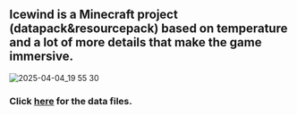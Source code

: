 ## Icewind is a Minecraft project (datapack&resourcepack) based on temperature and a lot of more details that make the game immersive.
![2025-04-04_19 55 30](https://github.com/user-attachments/assets/c2242776-46dd-4135-9e04-c81093c52958)

### Click [here](https://github.com/Lepek8777/icewind_data) for the data files.
